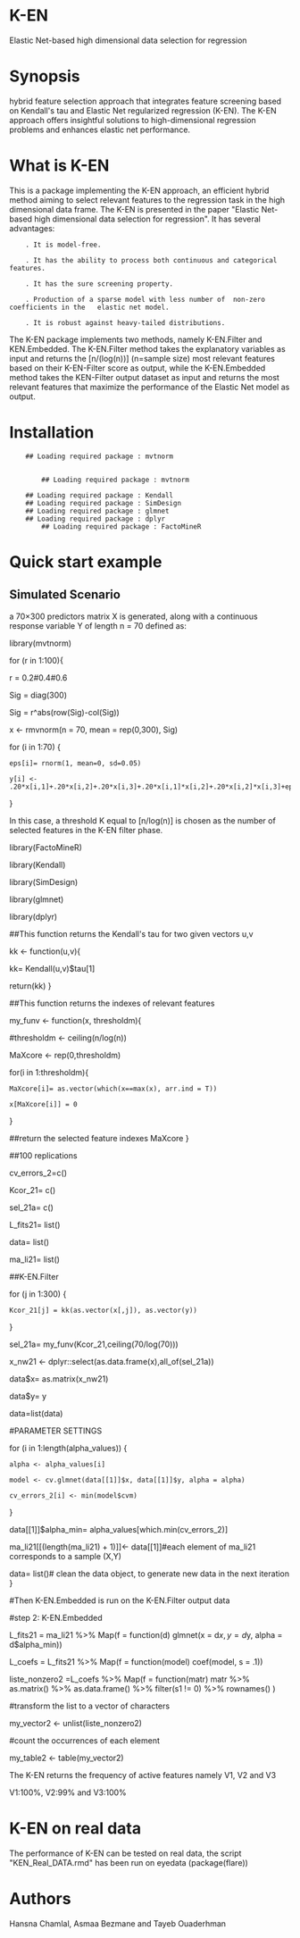 # K-EN 
Elastic Net-based high dimensional data selection for regression
# Synopsis 
hybrid feature selection approach that integrates feature screening based on Kendall's tau and Elastic Net regularized regression (K-EN). The K-EN approach offers insightful solutions to high-dimensional regression problems and enhances elastic net performance.  
# What is K-EN

This is a package implementing the K-EN approach, an efficient hybrid  method aiming to select relevant features to the regression task in the high dimensional data frame. The K-EN  is presented in the paper "Elastic Net-based high dimensional data selection for regression". It has several advantages:

        . It is model-free.

        . It has the ability to process both continuous and categorical features.

        . It has the sure screening property.

        . Production of a sparse model with less number of  non-zero coefficients in the   elastic net model.

        . It is robust against heavy-tailed distributions.
 
The K-EN package implements two methods, namely K-EN.Filter and KEN.Embedded. The K-EN.Filter method takes the explanatory variables as input and returns the [n/(log⁡(n))]  (n=sample size) most relevant features based on their K-EN-Filter score as output, while the K-EN.Embedded method takes the KEN-Filter output dataset as input and returns the most relevant features that maximize the performance of the Elastic Net model as output.

# Installation

		

		## Loading required package : mvtnorm

				
            ## Loading required package : mvtnorm

      	## Loading required package : Kendall
		## Loading required package : SimDesign
		## Loading required package : glmnet
		## Loading required package : dplyr
            ## Loading required package : FactoMineR
# Quick start example
## Simulated Scenario 
a 70×300 predictors matrix X is generated, along with a continuous response variable
Y of length n = 70 defined as:

library(mvtnorm)

for (r in 1:100){

  r = 0.2#0.4#0.6

  Sig = diag(300)

  Sig = r^abs(row(Sig)-col(Sig))

  x <- rmvnorm(n = 70, mean = rep(0,300), Sig)

  for (i in 1:70) {

    eps[i]= rnorm(1, mean=0, sd=0.05)

    y[i] <- .20*x[i,1]+.20*x[i,2]+.20*x[i,3]+.20*x[i,1]*x[i,2]+.20*x[i,2]*x[i,3]+eps[i]

  }
  
In this case, a threshold K equal to [n/log(n)] is chosen as the number of selected features in the K-EN filter phase.

library(FactoMineR)

library(Kendall)

library(SimDesign)

library(glmnet)

library(dplyr)

 ##This function returns the Kendall's tau for two given vectors u,v

kk <- function(u,v){

  kk= Kendall(u,v)$tau[1]

  return(kk)
}

 ##This function returns the indexes of relevant features

my_funv <- function(x, thresholdm){

  #thresholdm <- ceiling(n/log(n))

  MaXcore <- rep(0,thresholdm)

  for(i in 1:thresholdm){

    MaXcore[i]= as.vector(which(x==max(x), arr.ind = T))

    x[MaXcore[i]] = 0
  }

  ##return the selected feature indexes
  MaXcore
}


 ##100 replications


cv_errors_2=c()

Kcor_21= c()

sel_21a= c()

L_fits21= list()

data= list()

ma_li21= list()
 
 ##K-EN.Filter
 
  for (j in 1:300) {
 
    Kcor_21[j] = kk(as.vector(x[,j]), as.vector(y))
 
  }
 
  sel_21a= my_funv(Kcor_21,ceiling(70/log(70)))
 
  x_nw21 <- dplyr::select(as.data.frame(x),all_of(sel_21a))
 
  data$x= as.matrix(x_nw21)
 
  data$y= y
 
  data=list(data)
 
  #PARAMETER SETTINGS
 
  for (i in 1:length(alpha_values)) {
 
    alpha <- alpha_values[i]
 
    model <- cv.glmnet(data[[1]]$x, data[[1]]$y, alpha = alpha)
 
    cv_errors_2[i] <- min(model$cvm)
 
  }
 
  data[[1]]$alpha_min= alpha_values[which.min(cv_errors_2)]
 
  ma_li21[[(length(ma_li21) + 1)]]<- data[[1]]#each element of ma_li21 corresponds to a sample (X,Y)

  data= list()# clean the data object, to generate new data in the next iteration
}

 #Then K-EN.Embedded is run on the K-EN.Filter output data 

 #step 2: K-EN.Embedded

L_fits21 = ma_li21 %>% Map(f = function(d) glmnet(x = d$x, y = d$y, 
                                                  alpha = d$alpha_min))

L_coefs = L_fits21 %>% Map(f = function(model) coef(model, s = .1))

liste_nonzero2 =L_coefs %>%
  Map(f = function(matr) matr %>% as.matrix() %>%
        as.data.frame() %>%
        filter(s1 != 0) %>% 
        rownames()
  )

 #transform the list to a vector of characters

my_vector2 <- unlist(liste_nonzero2)

 #count the occurrences of each element

my_table2 <- table(my_vector2)

The K-EN returns the frequency of active features namely V1, V2 and V3

V1:100%, V2:99% and V3:100%

# K-EN on real data
 The performance of K-EN can be tested on real data, the script "KEN_Real_DATA.rmd" has been run on eyedata (package(flare))

# Authors 
Hansna Chamlal, Asmaa Bezmane and Tayeb Ouaderhman




